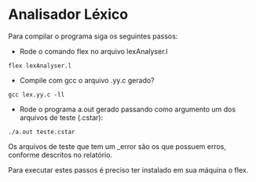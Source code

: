 # Analisador Léxico
Para compilar o programa siga os seguintes passos:
- Rode o comando flex no arquivo lexAnalyser.l

```flex lexAnalyser.l```

- Compile com gcc o arquivo .yy.c gerado?

```gcc lex.yy.c -ll  ```

- Rode o programa a.out gerado passando como argumento um dos arquivos de teste (.cstar):

```./a.out teste.cstar```

Os arquivos de teste que tem um _error são os que possuem erros, conforme descritos no relatório.

Para executar estes passos é preciso ter instalado em sua máquina o flex.